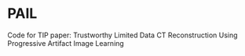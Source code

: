# PAIL
Code for TIP paper: Trustworthy Limited Data CT Reconstruction Using Progressive Artifact Image Learning
